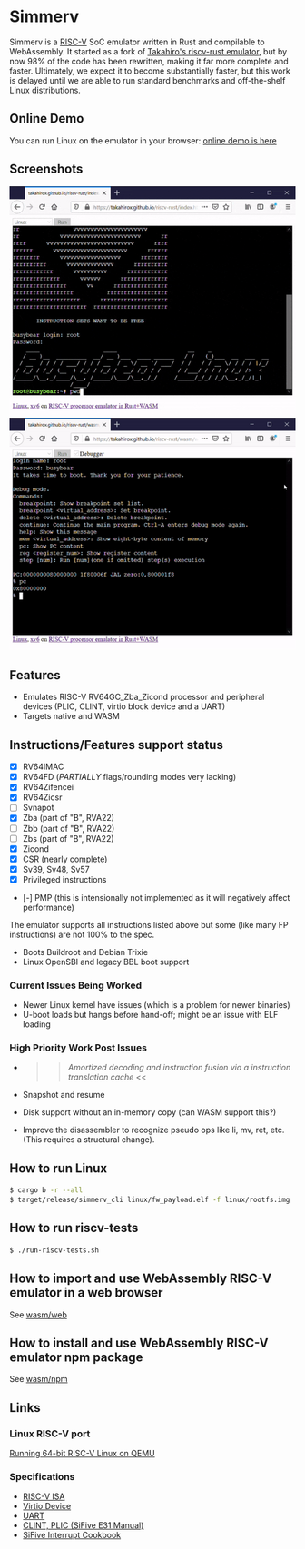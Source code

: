 # Simmerv

Simmerv is a [RISC-V](https://riscv.org/) SoC emulator written in Rust
and compilable to WebAssembly.  It started as a fork of [Takahiro's
riscv-rust emulator](https://github.com/takahirox/riscv-rust), but by
now 98% of the code has been rewritten, making it far more complete
and faster.  Ultimately, we expect it to become substantially faster,
but this work is delayed until we are able to run standard benchmarks
and off-the-shelf Linux distributions.

## Online Demo

You can run Linux on the emulator in your browser: [online demo is
here](https://tommythorn.github.io/simmerv/wasm/web/index.html)

## Screenshots

![animation](./screenshots/animation.gif)
![debugger](./screenshots/debugger.gif)

## Features

- Emulates RISC-V RV64GC_Zba_Zicond processor and peripheral devices
  (PLIC, CLINT, virtio block device and a UART)
- Targets native and WASM

## Instructions/Features support status

- [x] RV64IMAC
- [x] RV64FD (*PARTIALLY* flags/rounding modes very lacking)
- [x] RV64Zifencei
- [x] RV64Zicsr
- [ ] Svnapot
- [x] Zba (part of "B", RVA22)
- [ ] Zbb (part of "B", RVA22)
- [ ] Zbs (part of "B", RVA22)
- [x] Zicond
- [x] CSR (nearly complete)
- [x] Sv39, Sv48, Sv57
- [x] Privileged instructions
- [-] PMP (this is intensionally not implemented as it will negatively affect performance)

The emulator supports all instructions listed above but some (like
many FP instructions) are not 100% to the spec.

- Boots Buildroot and Debian Trixie
- Linux OpenSBI and legacy BBL boot support

### Current Issues Being Worked

- Newer Linux kernel have issues (which is a problem for newer binaries)
- U-boot loads but hangs before hand-off; might be an issue with ELF loading

### High Priority Work Post Issues

- >> *Amortized decoding and instruction fusion via a instruction
  translation cache* <<

- Snapshot and resume

- Disk support without an in-memory copy (can WASM support this?)

- Improve the disassembler to recognize pseudo ops like li, mv, ret,
  etc. (This requires a structural change).

## How to run Linux

```sh
$ cargo b -r --all
$ target/release/simmerv_cli linux/fw_payload.elf -f linux/rootfs.img
```

## How to run riscv-tests

```sh
$ ./run-riscv-tests.sh
```

## How to import and use WebAssembly RISC-V emulator in a web browser

See [wasm/web](https://github.com/tommythorn/simmerv/tree/master/wasm/web)

## How to install and use WebAssembly RISC-V emulator npm package

See [wasm/npm](https://github.com/tommythorn/simmerv/tree/master/wasm/npm)

## Links

### Linux RISC-V port

[Running 64-bit RISC-V Linux on QEMU](https://risc-v-getting-started-guide.readthedocs.io/en/latest/linux-qemu.html)

### Specifications

- [RISC-V ISA](https://riscv.org/specifications/)
- [Virtio Device](https://docs.oasis-open.org/virtio/virtio/v1.1/csprd01/virtio-v1.1-csprd01.html)
- [UART](http://www.ti.com/lit/ug/sprugp1/sprugp1.pdf)
- [CLINT, PLIC (SiFive E31 Manual)](https://sifive.cdn.prismic.io/sifive%2Fc89f6e5a-cf9e-44c3-a3db-04420702dcc1_sifive+e31+manual+v19.08.pdf)
- [SiFive Interrupt Cookbook](https://sifive.cdn.prismic.io/sifive/0d163928-2128-42be-a75a-464df65e04e0_sifive-interrupt-cookbook.pdf)
